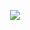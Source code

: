 <p align="center">
    <img src="https://github-readme-streak-stats.herokuapp.com/?user=rithviknishad&theme=earth"/>
</p>
